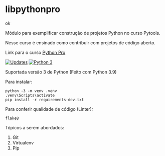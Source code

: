 # libpythonpro
ok

Módulo para exemplificar construção de projetos Python no curso Pytools.

Nesse curso é ensinado como contribuir com projetos de código aberto.

Link para o curso [Python Pro](https://www.python.pro.br/)

[![Updates](https://pyup.io/repos/github/BusinessTest/libpythonpro/shield.svg)](https://pyup.io/repos/github/BusinessTest/libpythonpro/)
[![Python 3](https://pyup.io/repos/github/BusinessTest/libpythonpro/python-3-shield.svg)](https://pyup.io/repos/github/BusinessTest/libpythonpro/)

Suportada versão 3 de Python (Feito com Python 3.9)

Para instalar: 
```console
python -3 -m venv .venv
.venv\Scripts\activate
pip install -r requirements-dev.txt
```

Para conferir qualidade de código (Linter):
```console
flake8
```


Tópicos a serem abordados:
 1. Git
 2. Virtualenv
 3. Pip
